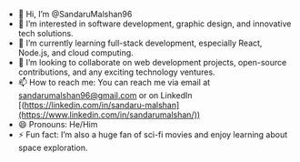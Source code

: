 - 👋 Hi, I’m @SandaruMalshan96
- 👀 I’m interested in software development, graphic design, and innovative tech solutions.
- 🌱 I’m currently learning full-stack development, especially React, Node.js, and cloud computing.
- 💞️ I’m looking to collaborate on web development projects, open-source contributions, and any exciting technology ventures.
- 📫 How to reach me: You can reach me via email at sandarumalshan96@gmail.com or on LinkedIn [(https://linkedin.com/in/sandaru-malshan](https://www.linkedin.com/in/sandarumalshan/))
- 😄 Pronouns: He/Him
- ⚡ Fun fact: I’m also a huge fan of sci-fi movies and enjoy learning about space exploration.
